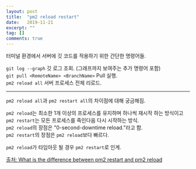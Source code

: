 ```yaml
---
layout: post
title:  "pm2 reload restart"
date:   2019-11-21
excerpt: ""
tag: []
comments: true
---
```


터미널 환경에서 서버에 깃 코드를 적용하기 위한 간단한 명령어들.  

`git log --graph` 깃 로그 조회. (그래프까지 보여주는 추가 명령어 포함)  
`git pull <RemoteName> <BranchName>` Pull 실행.  
`pm2 reload all` 서버 프로세스 전체 리로드.  

---
`pm2 reload all`과 `pm2 restart all`의 차이점에 대해 궁금해짐.  

`pm2 reload`는 최소한 1개 이상의 프로세스를 유지하며 하나씩 재시작 하는 방식이고  
`pm2 restart`는 모든 프로세스를 죽인다음 다시 시작하는 방식.  
`pm2 reload`의 장점은 "0-second-downtime reload."라고 함.  
`pm2 restart`의 장점은 `pm2 reload`보다 빠르다.  

`pm2 reload`가 타임아웃 될 경우 `pm2 restart`로 인계.  

[출처: What is the difference between pm2 restart and pm2 reload
](https://stackoverflow.com/questions/44883269/what-is-the-difference-between-pm2-restart-and-pm2-reload "stackoverflow")
